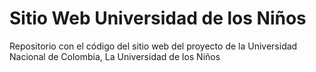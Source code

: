 Sitio Web Universidad de los Niños
===================================

Repositorio con el código del sitio web del proyecto de la Universidad Nacional de Colombia, La Universidad de los Niños
